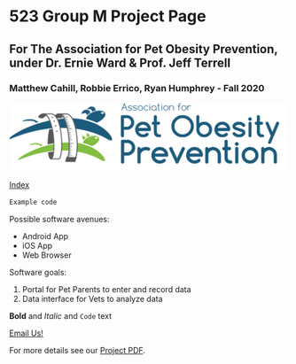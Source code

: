 # 523 Group M Project Page
## For The Association for Pet Obesity Prevention, under Dr. Ernie Ward & Prof. Jeff Terrell
### Matthew Cahill, Robbie Errico, Ryan Humphrey - Fall 2020

![Logo](apop-logo.png)

[Index](https://github.com/mtcahill57/523-fa20-m/edit/gh-pages/index.md)

```markdown
Example code
```

Possible software avenues:
- Android App
- iOS App
- Web Browser

Software goals:
1. Portal for Pet Parents to enter and record data
2. Data interface for Vets to analyze data

**Bold** and _Italic_ and `Code` text

[Email Us!](mailto:mtcahill@live.unc.edu,rmerrico@live.unc.edu,ryanh777@live.unc.edu)


For more details see our [Project PDF](https://comp523.cs.unc.edu/f20/clients/ward.pdf).
